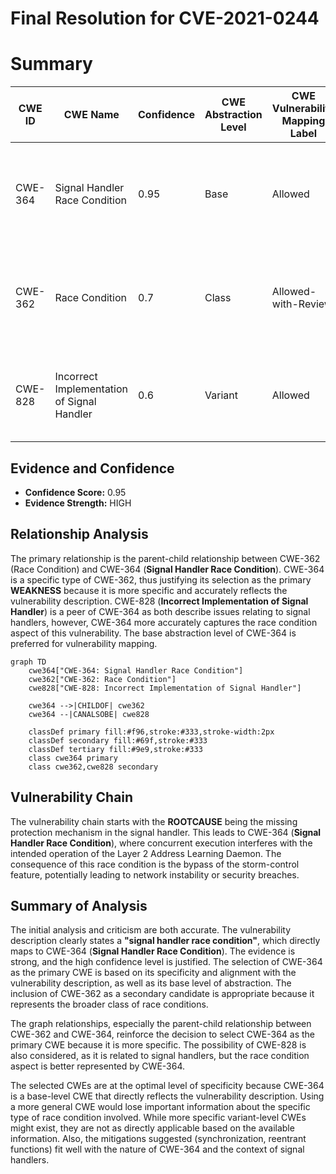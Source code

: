 # Final Resolution for CVE-2021-0244

# Summary
| CWE ID | CWE Name | Confidence | CWE Abstraction Level | CWE Vulnerability Mapping Label | CWE-Vulnerability Mapping Notes |
|---|---|---|---|---|---|
| CWE-364 | Signal Handler Race Condition | 0.95 | Base | Allowed | Primary CWE - Directly reflects the vulnerability description and is at the preferred Base level of abstraction. |
| CWE-362 | Race Condition | 0.7 | Class | Allowed-with-Review | Secondary Candidate - A broader class that encompasses the specific signal handler race condition. |
| CWE-828 | Incorrect Implementation of Signal Handler | 0.6 | Variant | Allowed | Secondary Candidate - Could also describe the incorrect signal handler implementation. |

## Evidence and Confidence

*   **Confidence Score:** 0.95
*   **Evidence Strength:** HIGH

## Relationship Analysis
The primary relationship is the parent-child relationship between CWE-362 (Race Condition) and CWE-364 (**Signal Handler Race Condition**). CWE-364 is a specific type of CWE-362, thus justifying its selection as the primary **WEAKNESS** because it is more specific and accurately reflects the vulnerability description. CWE-828 (**Incorrect Implementation of Signal Handler**) is a peer of CWE-364 as both describe issues relating to signal handlers, however, CWE-364 more accurately captures the race condition aspect of this vulnerability. The base abstraction level of CWE-364 is preferred for vulnerability mapping.

```mermaid
graph TD
    cwe364["CWE-364: Signal Handler Race Condition"]
    cwe362["CWE-362: Race Condition"]
    cwe828["CWE-828: Incorrect Implementation of Signal Handler"]

    cwe364 -->|CHILDOF| cwe362
    cwe364 --|CANALSOBE| cwe828

    classDef primary fill:#f96,stroke:#333,stroke-width:2px
    classDef secondary fill:#69f,stroke:#333
    classDef tertiary fill:#9e9,stroke:#333
    class cwe364 primary
    class cwe362,cwe828 secondary
```

## Vulnerability Chain
The vulnerability chain starts with the **ROOTCAUSE** being the missing protection mechanism in the signal handler. This leads to CWE-364 (**Signal Handler Race Condition**), where concurrent execution interferes with the intended operation of the Layer 2 Address Learning Daemon. The consequence of this race condition is the bypass of the storm-control feature, potentially leading to network instability or security breaches.

## Summary of Analysis
The initial analysis and criticism are both accurate. The vulnerability description clearly states a **"signal handler race condition"**, which directly maps to CWE-364 (**Signal Handler Race Condition**). The evidence is strong, and the high confidence level is justified. The selection of CWE-364 as the primary CWE is based on its specificity and alignment with the vulnerability description, as well as its base level of abstraction. The inclusion of CWE-362 as a secondary candidate is appropriate because it represents the broader class of race conditions.

The graph relationships, especially the parent-child relationship between CWE-362 and CWE-364, reinforce the decision to select CWE-364 as the primary CWE because it is more specific. The possibility of CWE-828 is also considered, as it is related to signal handlers, but the race condition aspect is better represented by CWE-364.

The selected CWEs are at the optimal level of specificity because CWE-364 is a base-level CWE that directly reflects the vulnerability description. Using a more general CWE would lose important information about the specific type of race condition involved. While more specific variant-level CWEs might exist, they are not as directly applicable based on the available information. Also, the mitigations suggested (synchronization, reentrant functions) fit well with the nature of CWE-364 and the context of signal handlers.